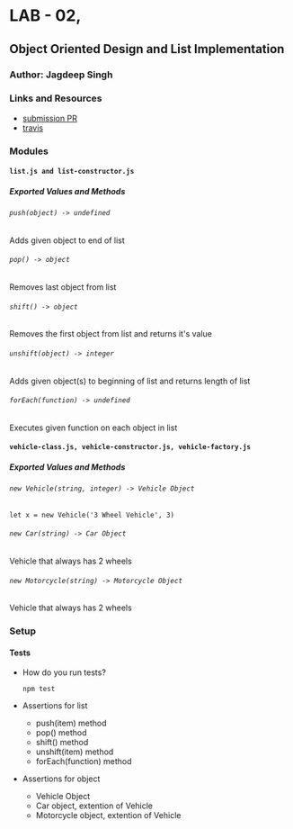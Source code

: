 # LAB - 02,

## Object Oriented Design and List Implementation

### Author: Jagdeep Singh

### Links and Resources
* [submission PR](https://github.com/401-advanced-javascript-js/lab-02-OOD-lists/pull/2)
* [travis](https://www.travis-ci.com/401-advanced-javascript-js/lab-02-OOD-lists)

### Modules

#### `list.js and list-constructor.js`
##### Exported Values and Methods

###### `push(object) -> undefined`
Adds given object to end of list

###### `pop() -> object`
Removes last object from list

###### `shift() -> object`
Removes the first object from list and returns it's value

###### `unshift(object) -> integer`
Adds given object(s) to beginning of list and returns length of list

###### `forEach(function) -> undefined`
Executes given function on each object in list

#### `vehicle-class.js, vehicle-constructor.js, vehicle-factory.js`
##### Exported Values and Methods

###### `new Vehicle(string, integer) -> Vehicle Object`
`let x = new Vehicle('3 Wheel Vehicle', 3)`

###### `new Car(string) -> Car Object`
Vehicle that always has 2 wheels

###### `new Motorcycle(string) -> Motorcycle Object`
Vehicle that always has 2 wheels



### Setup
  
#### Tests
* How do you run tests?

  `npm test`

* Assertions for list

  * push(item) method
  * pop() method
  * shift() method
  * unshift(item) method
  * forEach(function) method

* Assertions for object

  * Vehicle Object
  * Car object, extention of Vehicle
  * Motorcycle object, extention of Vehicle
